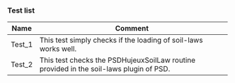 ### Test list

| Name   | Comment                                                      |
| ------ | ------------------------------------------------------------ |
| Test_1 | This test simply checks if the loading of soil-laws works well. |
| Test_2 | This test checks the PSDHujeuxSoilLaw routine provided in the soil-laws plugin of PSD. |

